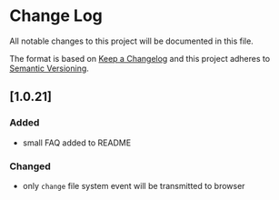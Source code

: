 # Change Log
All notable changes to this project will be documented in this file.

The format is based on [Keep a Changelog](http://keepachangelog.com/)
and this project adheres to [Semantic Versioning](http://semver.org/).

## [1.0.21]
### Added
 - small FAQ added to README

### Changed
 - only `change` file system event will be transmitted to browser
